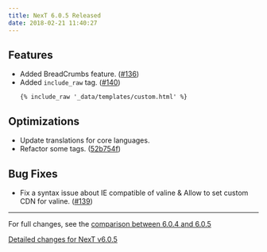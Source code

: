 ```yaml
---
title: NexT 6.0.5 Released
date: 2018-02-21 11:40:27
---
```


## Features

- Added BreadCrumbs feature. ([#136](https://github.com/theme-next/hexo-theme-next/pull/136))
- Added `include_raw` tag. ([#140](https://github.com/theme-next/hexo-theme-next/pull/140))
  ```swig
  {% include_raw '_data/templates/custom.html' %}
  ```

## Optimizations

- Update translations for core languages.
- Refactor some tags. ([52b754f](http://github.com/theme-next/hexo-theme-next/commit/52b754f43f622844ff08143739c433b827a0216a))

## Bug Fixes

- Fix a syntax issue about IE compatible of valine & Allow to set custom CDN for valine. ([#139](https://github.com/theme-next/hexo-theme-next/pull/139))

***

For full changes, see the [comparison between 6.0.4 and 6.0.5](https://github.com/theme-next/hexo-theme-next/compare/v6.0.4...v6.0.5)

[Detailed changes for NexT v6.0.5](https://github.com/theme-next/hexo-theme-next/releases/tag/v6.0.5)
